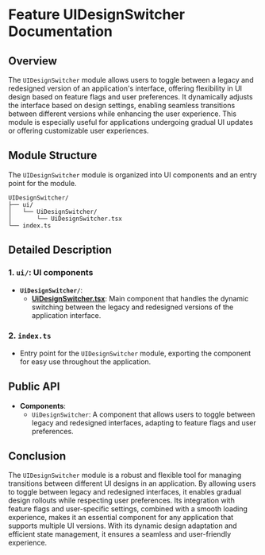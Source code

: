 # Feature UIDesignSwitcher Documentation

## Overview

The `UIDesignSwitcher` module allows users to toggle between a legacy and redesigned version of an application's interface, offering flexibility in UI design based on feature flags and user preferences. It dynamically adjusts the interface based on design settings, enabling seamless transitions between different versions while enhancing the user experience. This module is especially useful for applications undergoing gradual UI updates or offering customizable user experiences.

## Module Structure

The `UIDesignSwitcher`  module is organized into UI components and an entry point for the module.
```text
UIDesignSwitcher/
├── ui/
│   └── UiDesignSwitcher/
│       └── UiDesignSwitcher.tsx
└── index.ts
```

## Detailed Description

### 1. `ui/`: UI components
- **`UiDesignSwitcher/`**:
    - [**UiDesignSwitcher.tsx**](./ui/UiDesignSwitcher/README.md): Main component that handles the dynamic switching between the legacy and redesigned versions of the application interface.

### 2. `index.ts`
- Entry point for the `UIDesignSwitcher` module, exporting the  component for easy use throughout the application.

## Public API
- **Components**:
    - `UiDesignSwitcher`: A component that allows users to toggle between legacy and redesigned interfaces, adapting to feature flags and user preferences.
## Conclusion
The `UIDesignSwitcher` module is a robust and flexible tool for managing transitions between different UI designs in an application. By allowing users to toggle between legacy and redesigned interfaces, it enables gradual design rollouts while respecting user preferences. Its integration with feature flags and user-specific settings, combined with a smooth loading experience, makes it an essential component for any application that supports multiple UI versions. With its dynamic design adaptation and efficient state management, it ensures a seamless and user-friendly experience.
